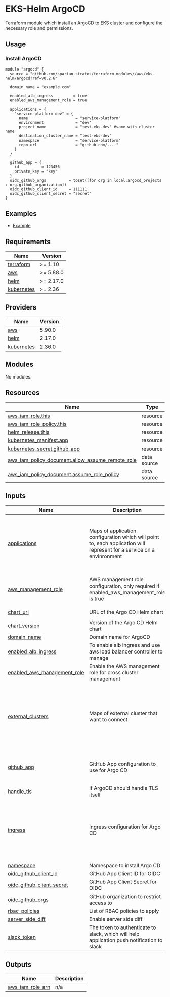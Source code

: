 # EKS-Helm ArgoCD

Terraform module which install an ArgoCD to EKS cluster and configure the necessary role and permissions.

## Usage

### Install ArgoCD 

```hcl
module "argocd" {
  source = "github.com/spartan-stratos/terraform-modules//aws/eks-helm/argocd?ref=v0.2.6"

  domain_name = "example.com"

  enabled_alb_ingress         = true
  enabled_aws_management_role = true

  applications = {
    "service-platform-dev" = {
      name                     = "service-platform"
      environment              = "dev"
      project_name             = "test-eks-dev" #same with cluster name
      destination_cluster_name = "test-eks-dev"
      namespace                = "service-platform"
      repo_url                 = "github.com/...."
    }
  }

  github_app = {
    id          = 123456
    private_key = "key"
  }
  oidc_github_orgs          = toset([for org in local.argocd_projects : org.github_organization])
  oidc_github_client_id     = 111111
  oidc_github_client_secret = "secret"
}
```

## Examples

- [Example](./examples/)

<!-- BEGIN_TF_DOCS -->
## Requirements

| Name | Version |
|------|---------|
| <a name="requirement_terraform"></a> [terraform](#requirement\_terraform) | >= 1.10 |
| <a name="requirement_aws"></a> [aws](#requirement\_aws) | >= 5.88.0 |
| <a name="requirement_helm"></a> [helm](#requirement\_helm) | >= 2.17.0 |
| <a name="requirement_kubernetes"></a> [kubernetes](#requirement\_kubernetes) | >= 2.36 |

## Providers

| Name | Version |
|------|---------|
| <a name="provider_aws"></a> [aws](#provider\_aws) | 5.90.0 |
| <a name="provider_helm"></a> [helm](#provider\_helm) | 2.17.0 |
| <a name="provider_kubernetes"></a> [kubernetes](#provider\_kubernetes) | 2.36.0 |

## Modules

No modules.

## Resources

| Name | Type |
|------|------|
| [aws_iam_role.this](https://registry.terraform.io/providers/hashicorp/aws/latest/docs/resources/iam_role) | resource |
| [aws_iam_role_policy.this](https://registry.terraform.io/providers/hashicorp/aws/latest/docs/resources/iam_role_policy) | resource |
| [helm_release.this](https://registry.terraform.io/providers/hashicorp/helm/latest/docs/resources/release) | resource |
| [kubernetes_manifest.app](https://registry.terraform.io/providers/hashicorp/kubernetes/latest/docs/resources/manifest) | resource |
| [kubernetes_secret.github_app](https://registry.terraform.io/providers/hashicorp/kubernetes/latest/docs/resources/secret) | resource |
| [aws_iam_policy_document.allow_assume_remote_role](https://registry.terraform.io/providers/hashicorp/aws/latest/docs/data-sources/iam_policy_document) | data source |
| [aws_iam_policy_document.assume_role_policy](https://registry.terraform.io/providers/hashicorp/aws/latest/docs/data-sources/iam_policy_document) | data source |

## Inputs

| Name | Description | Type | Default | Required |
|------|-------------|------|---------|:--------:|
| <a name="input_applications"></a> [applications](#input\_applications) | Maps of application configuration which will point to, each application will represent for a service on a envinronment | <pre>map(object({<br/>    name                     = string<br/>    environment              = string<br/>    project_name             = string<br/>    destination_cluster_name = string<br/>    namespace                = string<br/>    repo_url                 = string<br/>  }))</pre> | `{}` | no |
| <a name="input_aws_management_role"></a> [aws\_management\_role](#input\_aws\_management\_role) | AWS management role configuration, only required if enabled\_aws\_management\_role is true | <pre>object({<br/>    eks_oidc_provider_arn = string<br/>    role_name             = string<br/>  })</pre> | `null` | no |
| <a name="input_chart_url"></a> [chart\_url](#input\_chart\_url) | URL of the Argo CD Helm chart | `string` | `"https://argoproj.github.io/argo-helm"` | no |
| <a name="input_chart_version"></a> [chart\_version](#input\_chart\_version) | Version of the Argo CD Helm chart | `string` | `"7.8.14"` | no |
| <a name="input_domain_name"></a> [domain\_name](#input\_domain\_name) | Domain name for ArgoCD | `string` | n/a | yes |
| <a name="input_enabled_alb_ingress"></a> [enabled\_alb\_ingress](#input\_enabled\_alb\_ingress) | To enable alb ingress and use aws load balancer controller to manage | `bool` | `true` | no |
| <a name="input_enabled_aws_management_role"></a> [enabled\_aws\_management\_role](#input\_enabled\_aws\_management\_role) | Enable the AWS management role for cross cluster management | `bool` | `false` | no |
| <a name="input_external_clusters"></a> [external\_clusters](#input\_external\_clusters) | Maps of external cluster that want to connect | <pre>map(object({<br/>    assumeRole       = string<br/>    server           = string<br/>    labels           = optional(map(any), {})<br/>    annotations      = optional(map(any), {})<br/>    namespace        = optional(string, "")<br/>    clusterResources = optional(bool, false)<br/>    config           = map(any)<br/>  }))</pre> | `{}` | no |
| <a name="input_github_app"></a> [github\_app](#input\_github\_app) | GitHub App configuration to use for Argo CD | <pre>object({<br/>    id          = number<br/>    private_key = string<br/>  })</pre> | n/a | yes |
| <a name="input_handle_tls"></a> [handle\_tls](#input\_handle\_tls) | If ArgoCD should handle TLS itself | `bool` | `false` | no |
| <a name="input_ingress"></a> [ingress](#input\_ingress) | Ingress configuration for Argo CD | <pre>object({<br/>    enabled       = bool<br/>    ingress_class = optional(string, "")<br/>    controller    = optional(string, "generic")<br/>    annotations   = optional(map(string), {})<br/>    path          = optional(string, "/")<br/>    pathType      = optional(string, "Prefix")<br/>  })</pre> | <pre>{<br/>  "enabled": false<br/>}</pre> | no |
| <a name="input_namespace"></a> [namespace](#input\_namespace) | Namespace to install Argo CD | `string` | `"argocd"` | no |
| <a name="input_oidc_github_client_id"></a> [oidc\_github\_client\_id](#input\_oidc\_github\_client\_id) | GitHub App Client ID for OIDC | `string` | n/a | yes |
| <a name="input_oidc_github_client_secret"></a> [oidc\_github\_client\_secret](#input\_oidc\_github\_client\_secret) | GitHub App Client Secret for OIDC | `string` | n/a | yes |
| <a name="input_oidc_github_orgs"></a> [oidc\_github\_orgs](#input\_oidc\_github\_orgs) | GitHub organization to restrict access to | `set(string)` | n/a | yes |
| <a name="input_rbac_policies"></a> [rbac\_policies](#input\_rbac\_policies) | List of RBAC policies to apply | `list(string)` | `[]` | no |
| <a name="input_server_side_diff"></a> [server\_side\_diff](#input\_server\_side\_diff) | Enable server side diff | `bool` | `true` | no |
| <a name="input_slack_token"></a> [slack\_token](#input\_slack\_token) | The token to authenticate to slack, which will help application push notification to slack | `string` | `""` | no |

## Outputs

| Name | Description |
|------|-------------|
| <a name="output_aws_iam_role_arn"></a> [aws\_iam\_role\_arn](#output\_aws\_iam\_role\_arn) | n/a |
<!-- END_TF_DOCS -->